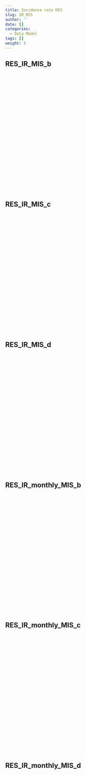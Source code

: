 ```yaml
---
title: Incidence rate MIS
slug: IR_MIS
author: ''
date: []
categories:
  - Data Model
tags: []
weight: 5
---
```


<script src="{{< blogdown/postref >}}index.en_files/core-js/shim.min.js"></script>
<script src="{{< blogdown/postref >}}index.en_files/react/react.min.js"></script>
<script src="{{< blogdown/postref >}}index.en_files/react/react-dom.min.js"></script>
<script src="{{< blogdown/postref >}}index.en_files/reactwidget/react-tools.js"></script>
<script src="{{< blogdown/postref >}}index.en_files/htmlwidgets/htmlwidgets.js"></script>
<script src="{{< blogdown/postref >}}index.en_files/reactable-binding/reactable.js"></script>
## RES_IR_MIS_b
<div align="center">
<div id="htmlwidget-1" class="reactable html-widget" style="width:auto;height:300px;"></div>
<script type="application/json" data-for="htmlwidget-1">{"x":{"tag":{"name":"Reactable","attribs":{"data":{"Name":["sex","ageband_at_1_jan_2021","year","Persontime","Persontime_AESI_(narrow/possible/broad)","AESI_(narrow/possible/broad)_b","IR_AESI_(narrow/possible/broad)","lb_AESI_(narrow/possible/broad)","ub_AESI_(narrow/possible/broad)"],"Description":[null,null,null,null,null,null,null,null,null],"format":[null,null,null,null,null,null,null,null,null],"vocabulary":[null,null,null,null,null,null,null,null,null],"comments":[null,null,null,null,"AESI = MIS, KD, MIS_KD, MYOCARD, Myocardalone, PERICARD","AESI = MIS, KD, MIS_KD, MYOCARD, Myocardalone, PERICARD","AESI = MIS, KD, MIS_KD, MYOCARD, Myocardalone, PERICARD","AESI = MIS, KD, MIS_KD, MYOCARD, Myocardalone, PERICARD","AESI = MIS, KD, MIS_KD, MYOCARD, Myocardalone, PERICARD"]},"columns":[{"accessor":"Name","name":"Name","type":"character"},{"accessor":"Description","name":"Description","type":"logical"},{"accessor":"format","name":"format","type":"logical"},{"accessor":"vocabulary","name":"vocabulary","type":"logical"},{"accessor":"comments","name":"comments","type":"character"}],"sortable":false,"searchable":true,"defaultPageSize":9,"paginationType":"numbers","showPageInfo":true,"minRows":1,"highlight":true,"bordered":true,"striped":true,"style":{"maxWidth":650},"height":"300px","dataKey":"73dd8997694f0361e70713deb7c26017","key":"73dd8997694f0361e70713deb7c26017"},"children":[]},"class":"reactR_markup"},"evals":[],"jsHooks":[]}</script>
<br/>
<br/>
<br/>
<br/>
</div>

## RES_IR_MIS_c
<div align="center">
<div id="htmlwidget-2" class="reactable html-widget" style="width:auto;height:300px;"></div>
<script type="application/json" data-for="htmlwidget-2">{"x":{"tag":{"name":"Reactable","attribs":{"data":{"Name":["sex","ageband_at_1_jan_2021","year","AESI_(narrow/possible/broad)_b","IR_AESI_(narrow/possible/broad)","lb_AESI_(narrow/possible/broad)","ub_AESI_(narrow/possible/broad)"],"Description":[null,null,null,null,null,null,null],"format":[null,null,null,null,null,null,null],"vocabulary":[null,null,null,null,null,null,null],"comments":[null,null,null,"AESI = MIS, KD, MIS_KD, MYOCARD, Myocardalone, PERICARD","AESI = MIS, KD, MIS_KD, MYOCARD, Myocardalone, PERICARD","AESI = MIS, KD, MIS_KD, MYOCARD, Myocardalone, PERICARD","AESI = MIS, KD, MIS_KD, MYOCARD, Myocardalone, PERICARD"]},"columns":[{"accessor":"Name","name":"Name","type":"character"},{"accessor":"Description","name":"Description","type":"logical"},{"accessor":"format","name":"format","type":"logical"},{"accessor":"vocabulary","name":"vocabulary","type":"logical"},{"accessor":"comments","name":"comments","type":"character"}],"sortable":false,"searchable":true,"defaultPageSize":7,"paginationType":"numbers","showPageInfo":true,"minRows":1,"highlight":true,"bordered":true,"striped":true,"style":{"maxWidth":650},"height":"300px","dataKey":"dcbb120f21662a8d7f41f23441ba2ab6","key":"dcbb120f21662a8d7f41f23441ba2ab6"},"children":[]},"class":"reactR_markup"},"evals":[],"jsHooks":[]}</script>
<br/>
<br/>
<br/>
<br/>
</div>

## RES_IR_MIS_d
<div align="center">
<div id="htmlwidget-3" class="reactable html-widget" style="width:auto;height:300px;"></div>
<script type="application/json" data-for="htmlwidget-3">{"x":{"tag":{"name":"Reactable","attribs":{"data":{"Name":["sex","ageband_at_1_jan_2021","type_vax_1","history_covid","year","AESI_(narrow/possible/broad)_b","IR_AESI_(narrow/possible/broad)","lb_AESI_(narrow/possible/broad)","ub_AESI_(narrow/possible/broad)"],"Description":[null,null,null,null,null,null,null,null,null],"format":[null,null,null,null,null,null,null,null,null],"vocabulary":[null,null,null,null,null,null,null,null,null],"comments":[null,null,null,null,null,"AESI = MIS, KD, MIS_KD, MYOCARD, Myocardalone, PERICARD","AESI = MIS, KD, MIS_KD, MYOCARD, Myocardalone, PERICARD","AESI = MIS, KD, MIS_KD, MYOCARD, Myocardalone, PERICARD","AESI = MIS, KD, MIS_KD, MYOCARD, Myocardalone, PERICARD"]},"columns":[{"accessor":"Name","name":"Name","type":"character"},{"accessor":"Description","name":"Description","type":"logical"},{"accessor":"format","name":"format","type":"logical"},{"accessor":"vocabulary","name":"vocabulary","type":"logical"},{"accessor":"comments","name":"comments","type":"character"}],"sortable":false,"searchable":true,"defaultPageSize":9,"paginationType":"numbers","showPageInfo":true,"minRows":1,"highlight":true,"bordered":true,"striped":true,"style":{"maxWidth":650},"height":"300px","dataKey":"32f003d7cffe5cd747bc1bd7b4c15d44","key":"32f003d7cffe5cd747bc1bd7b4c15d44"},"children":[]},"class":"reactR_markup"},"evals":[],"jsHooks":[]}</script>
<br/>
<br/>
<br/>
<br/>
</div>

## RES_IR_monthly_MIS_b
<div align="center">
<div id="htmlwidget-4" class="reactable html-widget" style="width:auto;height:300px;"></div>
<script type="application/json" data-for="htmlwidget-4">{"x":{"tag":{"name":"Reactable","attribs":{"data":{"Name":["sex","month","year","Ageband","Persontime","Persontime_MIS_narrow","Persontime_KD_narrow","Persontime_MIS_KD_narrow","Persontime_MIS_broad","Persontime_KD_broad","Persontime_MIS_KD_broad","Persontime_MYOCARD_narrow","Persontime_MYOCARD_possible","Persontime_Myocardalone_narrow","Persontime_Myocardalone_possible","Persontime_PERICARD_narrow","Persontime_PERICARD_possible","MIS_narrow_b","KD_narrow_b","MIS_KD_narrow_b","MIS_broad_b","KD_broad_b","MIS_KD_broad_b","MYOCARD_narrow_b","MYOCARD_possible_b","Myocardalone_narrow_b","Myocardalone_possible_b","PERICARD_narrow_b","PERICARD_possible_b","IR_MIS_narrow","lb_MIS_narrow","ub_MIS_narrow","IR_KD_narrow","lb_KD_narrow","ub_KD_narrow","IR_MIS_KD_narrow","lb_MIS_KD_narrow","ub_MIS_KD_narrow","IR_MIS_broad","lb_MIS_broad","ub_MIS_broad","IR_KD_broad","lb_KD_broad","ub_KD_broad","IR_MIS_KD_broad","lb_MIS_KD_broad","ub_MIS_KD_broad","IR_MYOCARD_narrow","lb_MYOCARD_narrow","ub_MYOCARD_narrow","IR_MYOCARD_possible","lb_MYOCARD_possible","ub_MYOCARD_possible","IR_Myocardalone_narrow","lb_Myocardalone_narrow","ub_Myocardalone_narrow","IR_Myocardalone_possible","lb_Myocardalone_possible","ub_Myocardalone_possible","IR_PERICARD_narrow","lb_PERICARD_narrow","ub_PERICARD_narrow","IR_PERICARD_possible","lb_PERICARD_possible","ub_PERICARD_possible"],"Description":[null,null,null,null,null,null,null,null,null,null,null,null,null,null,null,null,null,null,null,null,null,null,null,null,null,null,null,null,null,null,null,null,null,null,null,null,null,null,null,null,null,null,null,null,null,null,null,null,null,null,null,null,null,null,null,null,null,null,null,null,null,null,null,null,null],"format":[null,null,null,null,null,null,null,null,null,null,null,null,null,null,null,null,null,null,null,null,null,null,null,null,null,null,null,null,null,null,null,null,null,null,null,null,null,null,null,null,null,null,null,null,null,null,null,null,null,null,null,null,null,null,null,null,null,null,null,null,null,null,null,null,null],"vocabulary":[null,null,null,null,null,null,null,null,null,null,null,null,null,null,null,null,null,null,null,null,null,null,null,null,null,null,null,null,null,null,null,null,null,null,null,null,null,null,null,null,null,null,null,null,null,null,null,null,null,null,null,null,null,null,null,null,null,null,null,null,null,null,null,null,null],"comments":[null,null,null,null,null,null,null,null,null,null,null,null,null,null,null,null,null,null,null,null,null,null,null,null,null,null,null,null,null,null,null,null,null,null,null,null,null,null,null,null,null,null,null,null,null,null,null,null,null,null,null,null,null,null,null,null,null,null,null,null,null,null,null,null,null]},"columns":[{"accessor":"Name","name":"Name","type":"character"},{"accessor":"Description","name":"Description","type":"logical"},{"accessor":"format","name":"format","type":"logical"},{"accessor":"vocabulary","name":"vocabulary","type":"logical"},{"accessor":"comments","name":"comments","type":"logical"}],"sortable":false,"searchable":true,"defaultPageSize":65,"paginationType":"numbers","showPageInfo":true,"minRows":1,"highlight":true,"bordered":true,"striped":true,"style":{"maxWidth":650},"height":"300px","dataKey":"1d522f371cabf6144aa8a29ece388844","key":"1d522f371cabf6144aa8a29ece388844"},"children":[]},"class":"reactR_markup"},"evals":[],"jsHooks":[]}</script>
<br/>
<br/>
<br/>
<br/>
</div>

## RES_IR_monthly_MIS_c
<div align="center">
<div id="htmlwidget-5" class="reactable html-widget" style="width:auto;height:300px;"></div>
<script type="application/json" data-for="htmlwidget-5">{"x":{"tag":{"name":"Reactable","attribs":{"data":{"Name":["sex","month","year","Ageband","Persontime","Persontime_MIS_narrow","Persontime_KD_narrow","Persontime_MIS_KD_narrow","Persontime_MIS_broad","Persontime_KD_broad","Persontime_MIS_KD_broad","Persontime_MYOCARD_narrow","Persontime_MYOCARD_possible","Persontime_Myocardalone_narrow","Persontime_Myocardalone_possible","Persontime_PERICARD_narrow","Persontime_PERICARD_possible","MIS_narrow_b","KD_narrow_b","MIS_KD_narrow_b","MIS_broad_b","KD_broad_b","MIS_KD_broad_b","MYOCARD_narrow_b","MYOCARD_possible_b","Myocardalone_narrow_b","Myocardalone_possible_b","PERICARD_narrow_b","PERICARD_possible_b","IR_MIS_narrow","lb_MIS_narrow","ub_MIS_narrow","IR_KD_narrow","lb_KD_narrow","ub_KD_narrow","IR_MIS_KD_narrow","lb_MIS_KD_narrow","ub_MIS_KD_narrow","IR_MIS_broad","lb_MIS_broad","ub_MIS_broad","IR_KD_broad","lb_KD_broad","ub_KD_broad","IR_MIS_KD_broad","lb_MIS_KD_broad","ub_MIS_KD_broad","IR_MYOCARD_narrow","lb_MYOCARD_narrow","ub_MYOCARD_narrow","IR_MYOCARD_possible","lb_MYOCARD_possible","ub_MYOCARD_possible","IR_Myocardalone_narrow","lb_Myocardalone_narrow","ub_Myocardalone_narrow","IR_Myocardalone_possible","lb_Myocardalone_possible","ub_Myocardalone_possible","IR_PERICARD_narrow","lb_PERICARD_narrow","ub_PERICARD_narrow","IR_PERICARD_possible","lb_PERICARD_possible","ub_PERICARD_possible"],"Description":[null,null,null,null,null,null,null,null,null,null,null,null,null,null,null,null,null,null,null,null,null,null,null,null,null,null,null,null,null,null,null,null,null,null,null,null,null,null,null,null,null,null,null,null,null,null,null,null,null,null,null,null,null,null,null,null,null,null,null,null,null,null,null,null,null],"format":[null,null,null,null,null,null,null,null,null,null,null,null,null,null,null,null,null,null,null,null,null,null,null,null,null,null,null,null,null,null,null,null,null,null,null,null,null,null,null,null,null,null,null,null,null,null,null,null,null,null,null,null,null,null,null,null,null,null,null,null,null,null,null,null,null],"vocabulary":[null,null,null,null,null,null,null,null,null,null,null,null,null,null,null,null,null,null,null,null,null,null,null,null,null,null,null,null,null,null,null,null,null,null,null,null,null,null,null,null,null,null,null,null,null,null,null,null,null,null,null,null,null,null,null,null,null,null,null,null,null,null,null,null,null],"comments":[null,null,null,null,null,null,null,null,null,null,null,null,null,null,null,null,null,null,null,null,null,null,null,null,null,null,null,null,null,null,null,null,null,null,null,null,null,null,null,null,null,null,null,null,null,null,null,null,null,null,null,null,null,null,null,null,null,null,null,null,null,null,null,null,null]},"columns":[{"accessor":"Name","name":"Name","type":"character"},{"accessor":"Description","name":"Description","type":"logical"},{"accessor":"format","name":"format","type":"logical"},{"accessor":"vocabulary","name":"vocabulary","type":"logical"},{"accessor":"comments","name":"comments","type":"logical"}],"sortable":false,"searchable":true,"defaultPageSize":65,"paginationType":"numbers","showPageInfo":true,"minRows":1,"highlight":true,"bordered":true,"striped":true,"style":{"maxWidth":650},"height":"300px","dataKey":"1d522f371cabf6144aa8a29ece388844","key":"1d522f371cabf6144aa8a29ece388844"},"children":[]},"class":"reactR_markup"},"evals":[],"jsHooks":[]}</script>
<br/>
<br/>
<br/>
<br/>
</div>

## RES_IR_monthly_MIS_d
<div align="center">
<div id="htmlwidget-6" class="reactable html-widget" style="width:auto;height:300px;"></div>
<script type="application/json" data-for="htmlwidget-6">{"x":{"tag":{"name":"Reactable","attribs":{"data":{"Name":["sex","month","year","Ageband","type_vax_1","history_covid","Persontime","Persontime_MIS_narrow","Persontime_KD_narrow","Persontime_MIS_KD_narrow","Persontime_MIS_broad","Persontime_KD_broad","Persontime_MIS_KD_broad","Persontime_MYOCARD_narrow","Persontime_MYOCARD_possible","Persontime_Myocardalone_narrow","Persontime_Myocardalone_possible","Persontime_PERICARD_narrow","Persontime_PERICARD_possible","MIS_narrow_b","KD_narrow_b","MIS_KD_narrow_b","MIS_broad_b","KD_broad_b","MIS_KD_broad_b","MYOCARD_narrow_b","MYOCARD_possible_b","Myocardalone_narrow_b","Myocardalone_possible_b","PERICARD_narrow_b","PERICARD_possible_b","IR_MIS_narrow","lb_MIS_narrow","ub_MIS_narrow","IR_KD_narrow","lb_KD_narrow","ub_KD_narrow","IR_MIS_KD_narrow","lb_MIS_KD_narrow","ub_MIS_KD_narrow","IR_MIS_broad","lb_MIS_broad","ub_MIS_broad","IR_KD_broad","lb_KD_broad","ub_KD_broad","IR_MIS_KD_broad","lb_MIS_KD_broad","ub_MIS_KD_broad","IR_MYOCARD_narrow","lb_MYOCARD_narrow","ub_MYOCARD_narrow","IR_MYOCARD_possible","lb_MYOCARD_possible","ub_MYOCARD_possible","IR_Myocardalone_narrow","lb_Myocardalone_narrow","ub_Myocardalone_narrow","IR_Myocardalone_possible","lb_Myocardalone_possible","ub_Myocardalone_possible","IR_PERICARD_narrow","lb_PERICARD_narrow","ub_PERICARD_narrow","IR_PERICARD_possible","lb_PERICARD_possible","ub_PERICARD_possible"],"Description":[null,null,null,null,null,null,null,null,null,null,null,null,null,null,null,null,null,null,null,null,null,null,null,null,null,null,null,null,null,null,null,null,null,null,null,null,null,null,null,null,null,null,null,null,null,null,null,null,null,null,null,null,null,null,null,null,null,null,null,null,null,null,null,null,null,null,null],"format":[null,null,null,null,null,null,null,null,null,null,null,null,null,null,null,null,null,null,null,null,null,null,null,null,null,null,null,null,null,null,null,null,null,null,null,null,null,null,null,null,null,null,null,null,null,null,null,null,null,null,null,null,null,null,null,null,null,null,null,null,null,null,null,null,null,null,null],"vocabulary":[null,null,null,null,null,null,null,null,null,null,null,null,null,null,null,null,null,null,null,null,null,null,null,null,null,null,null,null,null,null,null,null,null,null,null,null,null,null,null,null,null,null,null,null,null,null,null,null,null,null,null,null,null,null,null,null,null,null,null,null,null,null,null,null,null,null,null],"comments":[null,null,null,null,null,null,null,null,null,null,null,null,null,null,null,null,null,null,null,null,null,null,null,null,null,null,null,null,null,null,null,null,null,null,null,null,null,null,null,null,null,null,null,null,null,null,null,null,null,null,null,null,null,null,null,null,null,null,null,null,null,null,null,null,null,null,null]},"columns":[{"accessor":"Name","name":"Name","type":"character"},{"accessor":"Description","name":"Description","type":"logical"},{"accessor":"format","name":"format","type":"logical"},{"accessor":"vocabulary","name":"vocabulary","type":"logical"},{"accessor":"comments","name":"comments","type":"logical"}],"sortable":false,"searchable":true,"defaultPageSize":67,"paginationType":"numbers","showPageInfo":true,"minRows":1,"highlight":true,"bordered":true,"striped":true,"style":{"maxWidth":650},"height":"300px","dataKey":"7633a1ba2429c15e7a4acb06d6fe370f","key":"7633a1ba2429c15e7a4acb06d6fe370f"},"children":[]},"class":"reactR_markup"},"evals":[],"jsHooks":[]}</script>
<br/>
<br/>
<br/>
<br/>
</div>
